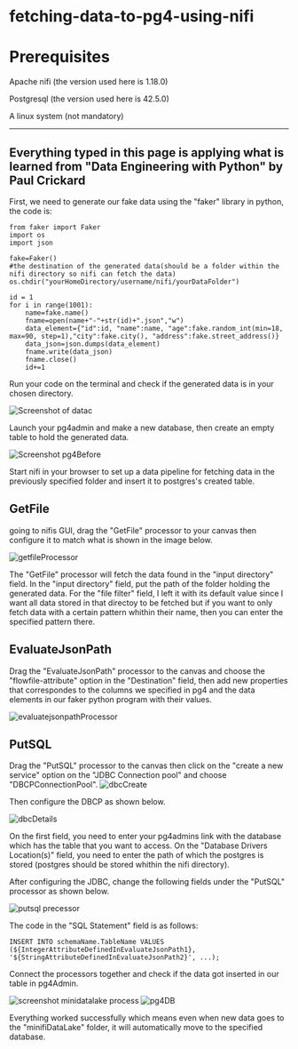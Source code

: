 # fetching-data-to-pg4-using-nifi

# Prerequisites
Apache nifi (the version used here is 1.18.0)

Postgresql (the version used here is 42.5.0)

A linux system (not mandatory)

------
 **Everything typed in this page is applying what is learned from "Data Engineering with Python" by Paul Crickard**
------

First, we need to generate our fake data using the "faker" library in python, the code is:
```
from faker import Faker
import os
import json

fake=Faker()
#the destination of the generated data(should be a folder within the nifi directory so nifi can fetch the data)
os.chdir("yourHomeDirectory/username/nifi/yourDataFolder")

id = 1
for i in range(1001):
 	name=fake.name()
 	fname=open(name+"-"+str(id)+".json","w")
 	data_element={"id":id, "name":name, "age":fake.random_int(min=18, max=90, step=1),"city":fake.city(), "address":fake.street_address()}
 	data_json=json.dumps(data_element)
 	fname.write(data_json)
 	fname.close()
 	id+=1
```
Run your code on the terminal and check if the generated data is in your chosen directory.

![Screenshot of datac](https://user-images.githubusercontent.com/85634276/226403411-b2918df1-06e6-4778-9f91-775dd31776f9.png)


Launch your pg4admin and make a new database, then create an empty table to hold the generated data.

![Screenshot pg4Before](https://user-images.githubusercontent.com/85634276/226402905-907143c3-c132-4d07-8ee2-67206d19b763.png)

Start nifi in your browser to set up a data pipeline for fetching data in the previously specified folder and insert it to postgres's created table.


## GetFile

going to nifis GUI, drag the "GetFile" processor to your canvas then configure it to match what is shown in the image below.

![getfileProcessor](https://user-images.githubusercontent.com/85634276/226692631-62511183-639a-4046-a9b8-a6c0cbf526c3.png)

The "GetFile" processor will fetch the data found in the "input directory" field. In the "input directory" field, put the path of the folder holding the generated data. For the "file filter" field, I left it with its default value since I want all data stored in that directoy to be fetched but if you want to only fetch data with a certain pattern whithin their name, then you can enter the specified pattern there.


## EvaluateJsonPath

Drag the "EvaluateJsonPath" processor to the canvas and choose the "flowfile-attribute" option in the "Destination" field, then add new properties that correspondes to the columns we specified in pg4 and the data elements in our faker python program with their values.

![evaluatejsonpathProcessor](https://user-images.githubusercontent.com/85634276/226697987-f78c7034-b9be-48c0-9dea-6d12672432f0.png)


## PutSQL

Drag the "PutSQL" processor to the canvas then click on the "create a new service" option on the "JDBC Connection pool" and choose "DBCPConnectionPool".
![dbcCreate](https://user-images.githubusercontent.com/85634276/226701844-bb1db0f0-0148-4eb1-bdce-77183f42651d.png)

Then configure the DBCP as shown below.

![dbcDetails](https://user-images.githubusercontent.com/85634276/226702055-3850f4eb-cd87-48f4-a039-8ee4fd0a12de.png)

On the first field, you need to enter your pg4admins link with the database which has the table that you want to access.
On the "Database Drivers Location(s)" field, you need to enter the path of which the postgres is stored (postgres should be stored whithin the nifi directory).

After configuring the JDBC, change the following fields under the "PutSQL" processor as shown below.

![putsql precessor](https://user-images.githubusercontent.com/85634276/226703636-e270e300-4e31-44a6-8790-818588436aeb.png)

The code in the "SQL Statement" field is as follows:
```
INSERT INTO schemaName.TableName VALUES (${IntegerAttributeDefinedInEvaluateJsonPath1}, '${StringAttributeDefinedInEvaluateJsonPath2}', ...);
```
Connect the processors together and check if the data got inserted in our table in pg4Admin.

![screenshot minidatalake process](https://user-images.githubusercontent.com/85634276/226704535-c11e8cca-7b10-4107-a6f3-bcba39a782f8.png)
![pg4DB](https://user-images.githubusercontent.com/85634276/226704750-485d147c-aaae-4e38-a2d8-be0e73828794.png)

Everything worked successfully which means even when new data goes to the "minifiDataLake" folder, it will automatically move to the specified database.




